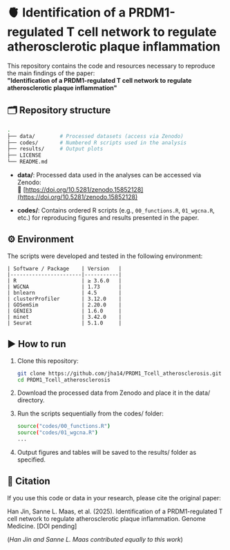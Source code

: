 # 🫀 Identification of a PRDM1-regulated T cell network to regulate atherosclerotic plaque inflammation

This repository contains the code and resources necessary to reproduce the main findings of the paper:  
**"Identification of a PRDM1-regulated T cell network to regulate atherosclerotic plaque inflammation"**

## 🗂 Repository structure
```bash
.
├── data/        # Processed datasets (access via Zenodo)
├── codes/       # Numbered R scripts used in the analysis
├── results/     # Output plots
├── LICENSE
└── README.md
```
- **data/**: Processed data used in the analyses can be accessed via Zenodo:  
  🔗 [https://doi.org/10.5281/zenodo.15852128](https://doi.org/10.5281/zenodo.15852128)
  
- **codes/**: Contains ordered R scripts (e.g., `00_functions.R`, `01_wgcna.R`, etc.) for reproducing figures and results presented in the paper.

## ⚙️ Environment

The scripts were developed and tested in the following environment:

```
| Software / Package    | Version   |
|-----------------------|-----------|
| R                     | ≥ 3.6.0   |
| WGCNA                 | 1.73      |
| bnlearn               | 4.5       |
| clusterProfiler       | 3.12.0    |
| GOSemSim              | 2.20.0    |
| GENIE3                | 1.6.0     |
| minet                 | 3.42.0    |
| Seurat                | 5.1.0     |
```

## ▶️ How to run

1. Clone this repository:

   ```bash
   git clone https://github.com/jha14/PRDM1_Tcell_atherosclerosis.git
   cd PRDM1_Tcell_atherosclerosis

3. Download the processed data from Zenodo and place it in the data/ directory.
4. Run the scripts sequentially from the codes/ folder:

   ```bash
   source("codes/00_functions.R")
   source("codes/01_wgcna.R")
   ...

6. Output figures and tables will be saved to the results/ folder as specified.

## 📄 Citation
If you use this code or data in your research, please cite the original paper:

Han Jin, Sanne L. Maas, et al. (2025). Identification of a PRDM1-regulated T cell network to regulate atherosclerotic plaque inflammation. Genome Medicine. [DOI pending]

(*Han Jin and Sanne L. Maas contributed equally to this work*)
